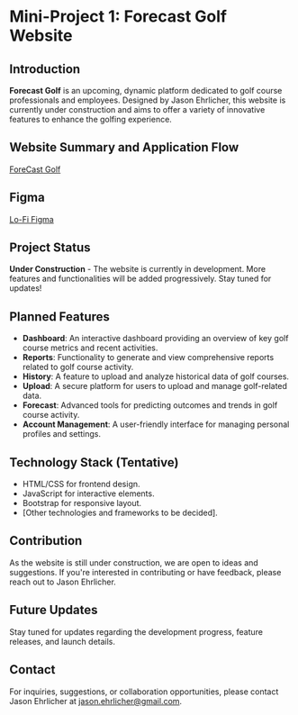 
# Mini-Project 1: Forecast Golf Website

## Introduction
**Forecast Golf** is an upcoming, dynamic platform dedicated to golf course professionals and employees. Designed by Jason Ehrlicher, this website is currently under construction and aims to offer a variety of innovative features to enhance the golfing experience.

## Website Summary and Application Flow
[ForeCast Golf](https://docs.google.com/document/d/1EcNyStuKZMT6oxdce0QkIrljRRvrvcrXnfQdPf7P0r8/edit?usp=sharing)

## Figma
[Lo-Fi Figma](https://www.figma.com/file/FGMenTFkTijGt2Roxo0Ycj/Untitled?type=design&node-id=0%3A1&mode=design&t=6JYsDUN32u71WAn0-1)

## Project Status
**Under Construction** - The website is currently in development. More features and functionalities will be added progressively. Stay tuned for updates!

## Planned Features
- **Dashboard**: An interactive dashboard providing an overview of key golf course metrics and recent activities.
- **Reports**: Functionality to generate and view comprehensive reports related to golf course activity.
- **History**: A feature to upload and analyze historical data of golf courses.
- **Upload**: A secure platform for users to upload and manage golf-related data.
- **Forecast**: Advanced tools for predicting outcomes and trends in golf course activity.
- **Account Management**: A user-friendly interface for managing personal profiles and settings.

## Technology Stack (Tentative)
- HTML/CSS for frontend design.
- JavaScript for interactive elements.
- Bootstrap for responsive layout.
- [Other technologies and frameworks to be decided].

## Contribution
As the website is still under construction, we are open to ideas and suggestions. If you're interested in contributing or have feedback, please reach out to Jason Ehrlicher.

## Future Updates
Stay tuned for updates regarding the development progress, feature releases, and launch details.

## Contact
For inquiries, suggestions, or collaboration opportunities, please contact Jason Ehrlicher at [jason.ehrlicher@gmail.com](mailto:jason.ehrlicher@gmail.com).

